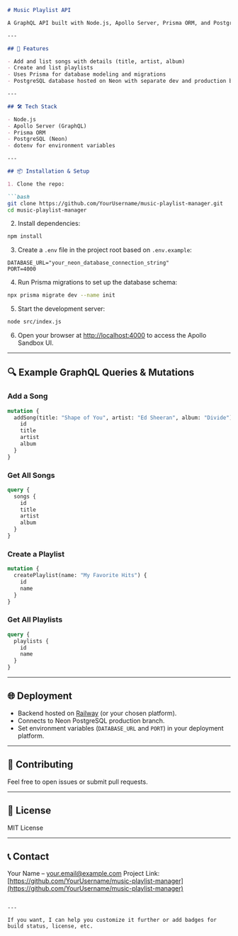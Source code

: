 ````markdown
# Music Playlist API

A GraphQL API built with Node.js, Apollo Server, Prisma ORM, and PostgreSQL hosted on Neon.

---

## 🚀 Features

- Add and list songs with details (title, artist, album)
- Create and list playlists
- Uses Prisma for database modeling and migrations
- PostgreSQL database hosted on Neon with separate dev and production branches

---

## 🛠️ Tech Stack

- Node.js
- Apollo Server (GraphQL)
- Prisma ORM
- PostgreSQL (Neon)
- dotenv for environment variables

---

## 📦 Installation & Setup

1. Clone the repo:

```bash
git clone https://github.com/YourUsername/music-playlist-manager.git
cd music-playlist-manager
````

2. Install dependencies:

```bash
npm install
```

3. Create a `.env` file in the project root based on `.env.example`:

```env
DATABASE_URL="your_neon_database_connection_string"
PORT=4000
```

4. Run Prisma migrations to set up the database schema:

```bash
npx prisma migrate dev --name init
```

5. Start the development server:

```bash
node src/index.js
```

6. Open your browser at [http://localhost:4000](http://localhost:4000) to access the Apollo Sandbox UI.

---

## 🔍 Example GraphQL Queries & Mutations

### Add a Song

```graphql
mutation {
  addSong(title: "Shape of You", artist: "Ed Sheeran", album: "Divide") {
    id
    title
    artist
    album
  }
}
```

### Get All Songs

```graphql
query {
  songs {
    id
    title
    artist
    album
  }
}
```

### Create a Playlist

```graphql
mutation {
  createPlaylist(name: "My Favorite Hits") {
    id
    name
  }
}
```

### Get All Playlists

```graphql
query {
  playlists {
    id
    name
  }
}
```

---

## 🌐 Deployment

* Backend hosted on [Railway](https://railway.app) (or your chosen platform).
* Connects to Neon PostgreSQL production branch.
* Set environment variables (`DATABASE_URL` and `PORT`) in your deployment platform.

---

## 🤝 Contributing

Feel free to open issues or submit pull requests.

---

## 📄 License

MIT License

---

## 📞 Contact

Your Name – [your.email@example.com](mailto:your.email@example.com)
Project Link: [https://github.com/YourUsername/music-playlist-manager](https://github.com/YourUsername/music-playlist-manager)

```

---

If you want, I can help you customize it further or add badges for build status, license, etc.
```
